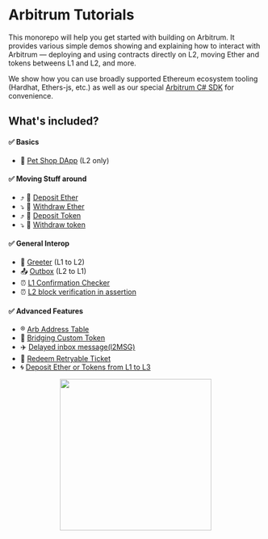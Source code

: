 # Arbitrum Tutorials

This monorepo will help you get started with building on Arbitrum. It provides various simple demos showing and explaining how to interact with Arbitrum — deploying and using contracts directly on L2, moving Ether and tokens betweens L1 and L2, and more.

We show how you can use broadly supported Ethereum ecosystem tooling (Hardhat, Ethers-js, etc.) as well as our special [Arbitrum C# SDK](https://github.com/Build-Squad/arbitrum-csharp-tutorials) for convenience.


## What's included?

#### :white_check_mark: Basics

- 🐹 [Pet Shop DApp](./demo-dapp-pet-shop/) (L2 only)

#### :white_check_mark: Moving Stuff around

- ⤴️ 🔹 [Deposit Ether](./Eth-Deposit/)
- ⤵️ 🔹 [Withdraw Ether](./Eth-Withdraw/)
- ⤴️ 💸 [Deposit Token](./Token-Deposit/)
- ⤵️ 💸 [Withdraw token](./Token-Withdraw/)

#### :white_check_mark: General Interop

- 🤝 [Greeter](./Greeter/) (L1 to L2)
- 📤 [Outbox](./Outbox-Execute/) (L2 to L1)
- ⏰ [L1 Confirmation Checker](./L1-Confirmation-Checker/)
- ⏰ [L2 block verification in assertion](./L2-Block-Verification-In-Assertion/)

#### :white_check_mark: Advanced Features

- ®️ [Arb Address Table](./Address-Table/)
- 🌉 [Bridging Custom Token](./Custom-Token-Bridging/)
- ✈️ [Delayed inbox message(l2MSG)](./DelayedInbox-L2msg/)
- 🎁 [Redeem Retryable Ticket](./Redeem-Failed-Retryable/)
- 🌀 [Deposit Ether or Tokens from L1 to L3](./L1-L3-Teleport/)

<p align="center"><img src="assets/logo.svg" width="300"></p>
